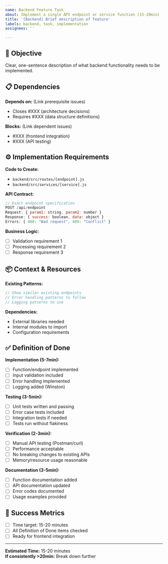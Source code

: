 ```yaml
---
name: Backend Feature Task  
about: Implement a single API endpoint or service function (15-20min)
title: '[Backend] Brief description of feature'
labels: backend, task, implementation
assignees: ''

---
```


## 🎯 Objective
Clear, one-sentence description of what backend functionality needs to be implemented.

## 📋 Dependencies
**Depends on:** (Link prerequisite issues)
- Closes #XXX (architecture decisions)
- Requires #XXX (data structure definitions)

**Blocks:** (Link dependent issues)
- #XXX (frontend integration)
- #XXX (API testing)

## ⚙️ Implementation Requirements
**Code to Create:**
- `backend/src/routes/[endpoint].js`
- `backend/src/services/[service].js`

**API Contract:**
```javascript
// Exact endpoint specification
POST /api/endpoint
Request: { param1: string, param2: number }
Response: { success: boolean, data: object }
Errors: { 400: "Bad request", 409: "Conflict" }
```

**Business Logic:**
- [ ] Validation requirement 1
- [ ] Processing requirement 2
- [ ] Response requirement 3

## 📦 Context & Resources
**Existing Patterns:**
```javascript
// Show similar existing endpoints
// Error handling patterns to follow
// Logging patterns to use
```

**Dependencies:**
- External libraries needed
- Internal modules to import
- Configuration requirements

## ✅ Definition of Done
**Implementation (5-7min):**
- [ ] Function/endpoint implemented
- [ ] Input validation included
- [ ] Error handling implemented
- [ ] Logging added (Winston)

**Testing (3-5min):**
- [ ] Unit tests written and passing
- [ ] Error case tests included
- [ ] Integration tests if needed
- [ ] Tests run without flakiness

**Verification (2-3min):**
- [ ] Manual API testing (Postman/curl)
- [ ] Performance acceptable
- [ ] No breaking changes to existing APIs
- [ ] Memory/resource usage reasonable

**Documentation (3-5min):**
- [ ] Function documentation added
- [ ] API documentation updated
- [ ] Error codes documented
- [ ] Usage examples provided

## 🎯 Success Metrics
- [ ] Time target: 15-20 minutes
- [ ] All Definition of Done items checked
- [ ] Ready for frontend integration

---
**Estimated Time:** 15-20 minutes  
**If consistently >20min:** Break down further
